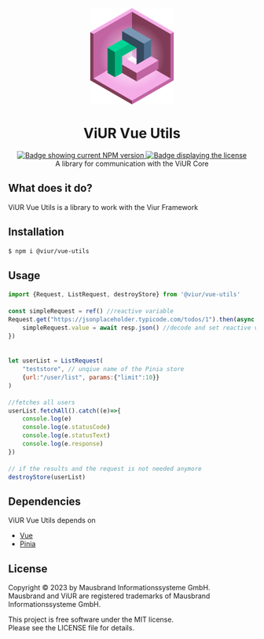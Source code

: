<div align="center">
    <img src="https://github.com/viur-framework/viur-artwork/raw/main/icons/icon-vue-utils.svg" height="196" alt="A hexagonal logo of the viur-cli" title="viur-cli">
    <h1>ViUR Vue Utils</h1>
    <a href="https://www.npmjs.com/package/@viur/vue-utils">
        <img alt="Badge showing current NPM version" title="vue-utils" src="https://img.shields.io/npm/v/@viur/vue-utils">
    </a>
    <a href="LICENSE">
        <img src="https://img.shields.io/github/license/viur-framework/viur-vue-utils" alt="Badge displaying the license" title="License badge">
    </a>
    <br>
    A library for communication with the ViUR Core
</div>

## What does it do?

ViUR Vue Utils is a library to work with the Viur Framework

## Installation

```bash
$ npm i @viur/vue-utils
```

## Usage

```js
import {Request, ListRequest, destroyStore} from '@viur/vue-utils'

const simpleRequest = ref() //reactive variable
Request.get("https://jsonplaceholder.typicode.com/todos/1").then(async (resp: Response)=>{
    simpleRequest.value = await resp.json() //decode and set reactive variable
})


let userList = ListRequest(
    "teststore", // unqiue name of the Pinia store
    {url:"/user/list", params:{"limit":10}}
)

//fetches all users
userList.fetchAll().catch((e)=>{
    console.log(e)
    console.log(e.statusCode)
    console.log(e.statusText)
    console.log(e.response)
})

// if the results and the request is not needed anymore
destroyStore(userList)

```

## Dependencies

ViUR Vue Utils depends on

- [Vue](https://vuejs.org/)
- [Pinia](https://pinia.vuejs.org/)

## License

Copyright © 2023 by Mausbrand Informationssysteme GmbH.<br>
Mausbrand and ViUR are registered trademarks of Mausbrand Informationssysteme GmbH.

This project is free software under the MIT license.<br>
Please see the LICENSE file for details.
